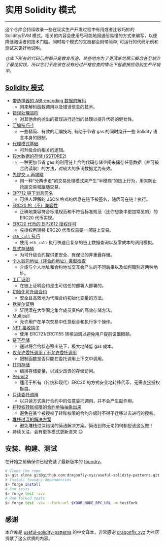 # 实用 Solidity 模式
---

这个仓库会持续收录一些在现实生产开发过程中有用或者比较巧妙的 Solidity/EVM 模式。相关的内容会使用尽可能地用通俗易懂的方式来编写，以便降低阅读者的技术门槛。同时每个模式的文档都会附带简单, 可运行的代码示例和测试来更好地说明。

*仓库下所有的代码示例都只是教育用途，某些地方为了更清晰地展示概念甚至放弃了最佳实践，所以它们不应该在没有经过严格检查的情况下就直接应用到生产环境中。*


## [Solidity 模式](./patterns)
- [带选择器的 ABI-encoding 数据的解码](./patterns/abi-decode-with-selector/)
    - 用来解码函数调用以及错误信息的技术。
- [错误处理进阶](./patterns/error-handling)
    - 对其他合约抛出的错误进行适当的处理以提升代码的健壮性。
- [汇编技巧-1](./patterns/assembly-tricks-1)
    - 一些精简、有效的汇编技巧, 有助于节省 gas 的同时绕开一些 Solidity 语言本身的限制。
- [代理模式基础](./patterns/basic-proxies)
    - 可升级合约相关的逻辑。
- [较大数据的存储 (SSTORE2)](./patterns/big-data-storage)
    - 一种更加节省 gas 的利用链上合约代码存储空间来储存任意数据（并可被合约读取）的方法，对较大的多词数据尤为有效。
- [先提交 + 再揭晓](./patterns/commit-reveal)
    - 用一种“分两步走”的交易处理模式来产生“半模糊”的链上行为，用来防止抢跑交易和跟随交易。
- [EIP712 链下消息签名](./patterns/eip712-signed-messages)
    - 可供人理解的 JSON 格式的信息在链下被签名，随后可在链上执行。
- [ERC20 的（不）兼容性](./patterns/erc20-compatibility)
    - 正确地兼容符合标准规范和不符合标准规范（比你想象中更加常见的）的 ERC20 代币实现。
- [ERC20 代币的 EIP2612 授权许可](./patterns/erc20-permit)
    - 先授权再转移 ERC20 代币仅需要*一笔*链上交易。
- [`eth_call` 技巧](./patterns/eth_call-tricks)
    - 使用 `eth_call` 执行快速且复杂的链上数据查询以及零成本的调用模拟。
- [显式存储桶](./patterns/explicit-storage-buckets)
    - 为可升级合约提供更安全、有保证的非重叠存储。
- [个人钱包地址（非合约地址）类型检查](./patterns/eoa-checks)
    - 介绍与个人地址和合约地址交互会产生的不同后果以及如何甄别这两种地址。
- [工厂证明](./patterns/factory-proofs)
    - 在链上证明合约是由可信任的部署人部署的。
- [初始化可升级合约](./patterns/initializing-upgradeable-contracts)
    - 安全且高效地为代理合约初始化变量的方法。
- [默克尔证明](./patterns/merkle-proofs)
    - 证明潜在大型固定集合成员资格的高效存储方法。
- [Multicall](./patterns/multicall)
    - 允许用户在单次交易中任意组合和执行多个操作。
- [NFT 接收钩子](./patterns/nft-receive-hooks)
    - 使用 ERC721/ERC1155 转移回调以避免用户提前设置限额。
- [链下存储](./patterns/off-chain-storage)
    - 通过将合约状态移出链下，极大地降低 gas 成本。
- [仅允许委托调用 / 不允许委托调用](./patterns/only-delegatecall-no-delegatecall/)
    - 限制函数是否只能在委托调用上下文中调用。
- [打包存储](./patterns/packing-storage)
    - 编排存储变量，以减少昂贵的存储访问。
- [Permit2](./patterns/permit2)
    - 适用于所有（传统和现代）ERC20 的方式安全地转移代币，无需直接授权额度。
- [只读委托调用](./patterns/readonly-delegatecall)
    - 以只读方式执行合约中的任意委托调用，并不会产生副作用。
- [将授权转账权限的合约单独抽象出来](./patterns/separate-allowance-targets/)
    - 避免在某个被授权了转账权限的合约升级时不得不迁移过去进行的授权。
- [堆栈过深的解决方案](./patterns/stack-too-deep/)
    - 避免堆栈过深错误的简洁解决方案。简洁到你无论如何都应该这么做！
- 持续关注，会有更多模式更新进来 😉

## 安装、构建、测试

在开始之前确保你已经安装了最新版本的 [foundry](https://book.getfoundry.sh/getting-started/installation)。

```bash
# Clone the repo
$> git clone git@github.com:dragonfly-xyz/useful-solidity-patterns.git
# Install foundry dependencies
$> forge install
# Run tests
$> forge test -vvv
# Run forked tests
$> forge test -vvv --fork-url $YOUR_NODE_RPC_URL -m testFork
```

## 感谢
本仓库是 [useful-solidity-patterns](https://github.com/dragonfly-xyz/useful-solidity-patterns/tree/main) 的中文译本，非常感谢 [dragonfly_xyz](https://twitter.com/dragonfly_xyz) 为社区贡献了这么优质的内容。

